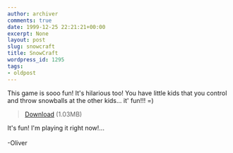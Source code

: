 ```yaml
---
author: archiver
comments: true
date: 1999-12-25 22:21:21+00:00
excerpt: None
layout: post
slug: snowcraft
title: SnowCraft
wordpress_id: 1295
tags:
- oldpost
---
```


This game is sooo fun! It's hilarious too! You have little kids that you control and throw snowballs at the other kids... it' fun!!! =)

> <a href="http://www.oliverweb.com/stuff/sc.exe">Download</a> (1.03MB)

It's fun! I'm playing it right now!...<br /><br />-Oliver